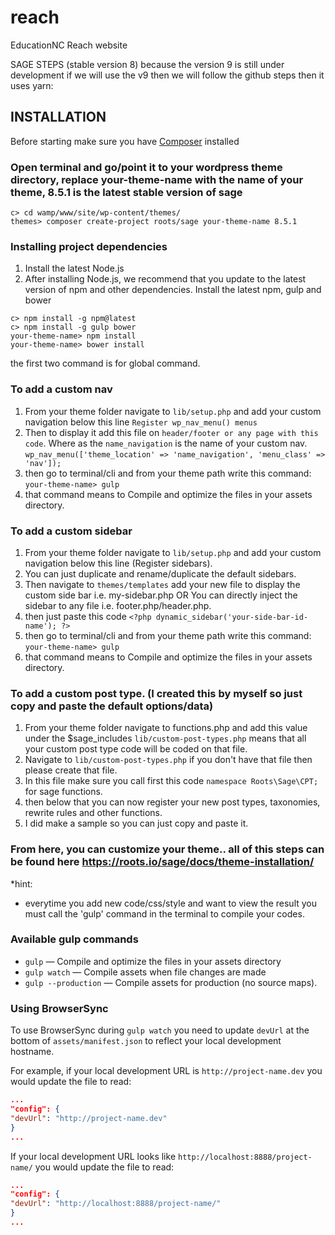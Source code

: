 # reach
EducationNC Reach website 

SAGE STEPS (stable version 8) because the version 9 is still under development if we will use the v9 then we will follow the github steps then it uses yarn:

## INSTALLATION
Before starting make sure you have [Composer](https://getcomposer.org/download/) installed

### Open terminal and go/point it to your wordpress theme directory,  replace your-theme-name with the name of your theme, 8.5.1 is the latest stable version of sage	

```shell
c> cd wamp/www/site/wp-content/themes/ 
themes> composer create-project roots/sage your-theme-name 8.5.1
```

### Installing project dependencies
1. Install the latest Node.js
2. After installing Node.js, we recommend that you update to the latest version of npm and other dependencies. Install the latest npm, gulp and bower

```shell
c> npm install -g npm@latest
c> npm install -g gulp bower
your-theme-name> npm install 
your-theme-name> bower install
```

the first two command is for global command.

### To add a custom nav
1. From your theme folder navigate to `lib/setup.php` and add your custom navigation below this line 
`Register wp_nav_menu() menus`
2. Then to display it add this file on `header/footer or any page with this code`. Where as the `name_navigation` is the name of your custom nav.
`wp_nav_menu(['theme_location' => 'name_navigation', 'menu_class' => 'nav']);`
3. then go to terminal/cli and from your theme path write this command:
`your-theme-name> gulp`
4. that command means to Compile and optimize the files in your assets directory.

### To add a custom sidebar
1. From your theme folder navigate to `lib/setup.php` and add your custom navigation below this line (Register sidebars).
2. You can just duplicate and rename/duplicate the default sidebars.
3. Then navigate to `themes/templates` add your new file to display the custom side bar i.e. my-sidebar.php OR You can directly inject the sidebar to any file i.e. footer.php/header.php.
4. then just paste this code 
`<?php dynamic_sidebar('your-side-bar-id-name'); ?> `
5. then go to terminal/cli and from your theme path write this command:
`your-theme-name> gulp`
6. that command means to Compile and optimize the files in your assets directory.

### To add a custom post type. (I created this by myself so just copy and paste the default options/data)
1. From your theme folder navigate to functions.php and add this value under the $sage_includes `lib/custom-post-types.php`
means that all your custom post type code will be coded on that file.
2. Navigate to `lib/custom-post-types.php` if you don't have that file then please create that file.
3. In this file make sure you call first this code `namespace Roots\Sage\CPT;` for sage functions.
4. then below that you can now register your new post types, taxonomies, rewrite rules and other functions.
5. I did make a sample so you can just copy and paste it.

### From here, you can customize your theme.. all of this steps can be found here https://roots.io/sage/docs/theme-installation/


*hint:
- everytime you add new code/css/style and want to view the result you must call the 'gulp' command in the terminal to compile  your codes.

### Available gulp commands

* `gulp` — Compile and optimize the files in your assets directory
* `gulp watch` — Compile assets when file changes are made
* `gulp --production` — Compile assets for production (no source maps).


### Using BrowserSync

To use BrowserSync during `gulp watch` you need to update `devUrl` at the bottom of `assets/manifest.json` to reflect your local development hostname.

For example, if your local development URL is `http://project-name.dev` you would update the file to read:
```json
...
"config": {
"devUrl": "http://project-name.dev"
}
...
```
If your local development URL looks like `http://localhost:8888/project-name/` you would update the file to read:
```json
...
"config": {
"devUrl": "http://localhost:8888/project-name/"
}
...
```